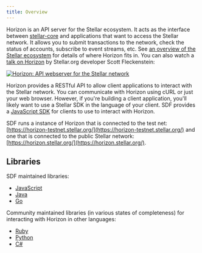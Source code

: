 ```yaml
---
title: Overview
---
```


Horizon is an API server for the Stellar ecosystem.  It acts as the interface between [stellar-core](https://github.com/caoxuwen/stellar-core) and applications that want to access the Stellar network. It allows you to submit transactions to the network, check the status of accounts, subscribe to event streams, etc. See [an overview of the Stellar ecosystem](https://www.stellar.org/developers/guides/) for details of where Horizon fits in. You can also watch a [talk on Horizon](https://www.youtube.com/watch?v=AtJ-f6Ih4A4) by Stellar.org developer Scott Fleckenstein:

[![Horizon: API webserver for the Stellar network](https://img.youtube.com/vi/AtJ-f6Ih4A4/sddefault.jpg "Horizon: API webserver for the Stellar network")](https://www.youtube.com/watch?v=AtJ-f6Ih4A4)

Horizon provides a RESTful API to allow client applications to interact with the Stellar network. You can communicate with Horizon using cURL or just your web browser. However, if you're building a client application, you'll likely want to use a Stellar SDK in the language of your client.
SDF provides a [JavaScript SDK](https://www.stellar.org/developers/js-stellar-sdk/learn/index.html) for clients to use to interact with Horizon.

SDF runs a instance of Horizon that is connected to the test net: [https://horizon-testnet.stellar.org/](https://horizon-testnet.stellar.org/) and one that is connected to the public Stellar network:
[https://horizon.stellar.org/](https://horizon.stellar.org/).

## Libraries

SDF maintained libraries:<br />
- [JavaScript](https://github.com/caoxuwen/js-stellar-sdk)
- [Java](https://github.com/caoxuwen/java-stellar-sdk)
- [Go](https://github.com/caoxuwen/go)

Community maintained libraries (in various states of completeness) for interacting with Horizon in other languages:<br>
- [Ruby](https://github.com/caoxuwen/ruby-stellar-sdk)
- [Python](https://github.com/caoxuwenCN/py-stellar-base)
- [C#](https://github.com/QuantozTechnology/csharp-stellar-base)
